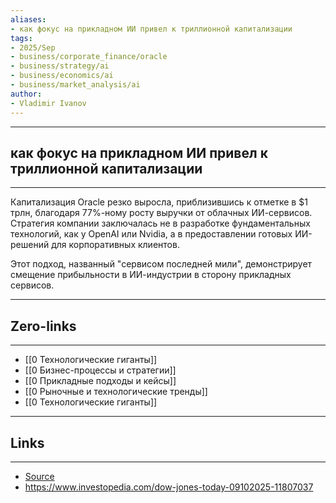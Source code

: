 ```yaml
---
aliases: 
- как фокус на прикладном ИИ привел к триллионной капитализации
tags:
- 2025/Sep
- business/corporate_finance/oracle
- business/strategy/ai
- business/economics/ai
- business/market_analysis/ai
author:
- Vladimir Ivanov
---
```

-----
##  как фокус на прикладном ИИ привел к триллионной капитализации
-----
Капитализация Oracle резко выросла, приблизившись к отметке в $1 трлн, благодаря 77%-ному росту выручки от облачных ИИ-сервисов. Стратегия компании заключалась не в разработке фундаментальных технологий, как у OpenAI или Nvidia, а в предоставлении готовых ИИ-решений для корпоративных клиентов. 

Этот подход, названный "сервисом последней мили", демонстрирует смещение прибыльности в ИИ-индустрии в сторону прикладных сервисов.

---
## Zero-links
---
- [[0 Технологические гиганты]]
- [[0 Бизнес-процессы и стратегии]]
- [[0 Прикладные подходы и кейсы]]
- [[0 Рыночные и технологические тренды]]
- [[0 Технологические гиганты]]

---
## Links
---
- [Source](https://t.me/turboproject/2094)
- https://www.investopedia.com/dow-jones-today-09102025-11807037